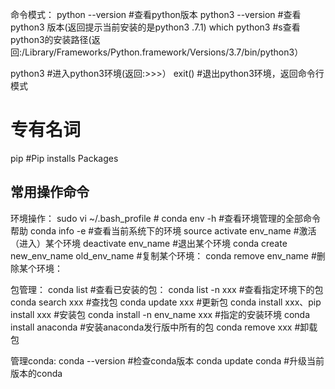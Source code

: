 命令模式：
python --version #查看python版本
python3 --version #查看python3 版本(返回提示当前安装的是python3 .7.1)
which python3 #s查看python3的安装路径(返回:/Library/Frameworks/Python.framework/Versions/3.7/bin/python3）

python3 #进入python3环境(返回:>>>）
exit() #退出python3环境，返回命令行模式


# 专有名词
pip #Pip installs Packages

## 常用操作命令
环境操作：
sudo vi ~/.bash_profile #
conda env -h #查看环境管理的全部命令帮助
conda info -e #查看当前系统下的环境
source activate env_name #激活（进入）某个环境
deactivate env_name #退出某个环境
conda create new_env_name old_env_name #复制某个环境：
conda remove env_name #删除某个环境：

包管理：
conda list #查看已安装的包：
conda list -n xxx #查看指定环境下的包
conda search xxx #查找包
conda update xxx #更新包
conda install xxx、pip install xxx #安装包
conda install -n env_name xxx #指定的安装环境
conda install anaconda #安装anaconda发行版中所有的包
conda remove xxx #卸载包

管理conda:
conda --version #检查conda版本
conda update conda #升级当前版本的conda





